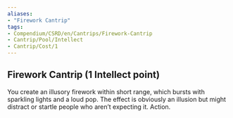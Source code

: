```yaml
---
aliases:
- "Firework Cantrip"
tags:
- Compendium/CSRD/en/Cantrips/Firework-Cantrip
- Cantrip/Pool/Intellect
- Cantrip/Cost/1
---
```


## Firework Cantrip  (1 Intellect point)
You create an illusory firework within short range, which bursts with sparkling lights and a loud pop. The effect is obviously an illusion but might distract or startle people who aren’t expecting it. Action.


